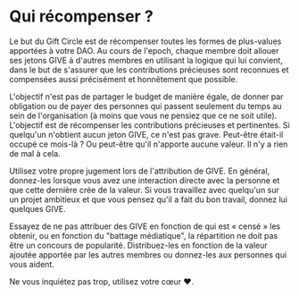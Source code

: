 # Qui récompenser ?

Le but du Gift Circle est de récompenser toutes les formes de plus-values apportées à votre DAO. Au cours de l'epoch, chaque membre doit allouer ses jetons GIVE à d'autres membres en utilisant la logique qui lui convient, dans le but de s'assurer que les contributions précieuses sont reconnues et compensées aussi précisément et honnêtement que possible. 

L'objectif n'est pas de partager le budget de manière égale, de donner par obligation ou de payer des personnes qui passent seulement du temps au sein de l'organisation \(à moins que vous ne pensiez que ce ne soit utile\). L'objectif est de récompenser les contributions précieuses et pertinentes. Si quelqu'un n'obtient aucun jeton GIVE, ce n'est pas grave. Peut-être était-il occupé ce mois-là ? Ou peut-être qu'il n'apporte aucune valeur. Il n'y a rien de mal à cela.

 Utilisez votre propre jugement lors de l'attribution de GIVE. En général, donnez-les lorsque vous avez une interaction directe avec la personne et que cette dernière crée de la valeur. Si vous travaillez avec quelqu'un sur un projet ambitieux et que vous pensez qu'il a fait du bon travail, donnez lui quelques GIVE. 

Essayez de ne pas attribuer des GIVE en fonction de qui est « censé » les obtenir, ou en fonction du "battage médiatique", la répartition ne doit pas être un concours de popularité. Distribuez-les en fonction de la valeur ajoutée apportée par les autres membres ou donnez-les aux personnes qui vous aident.

 Ne vous inquiétez pas trop, utilisez votre cœur ❤️.

